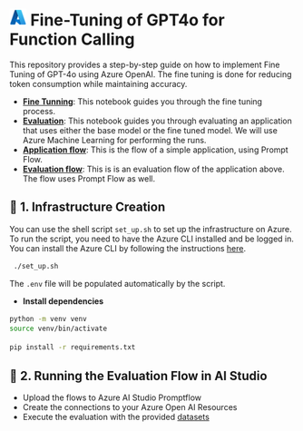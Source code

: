 # <img src="./utils/images/azure_logo.png" alt="Azure Logo" style="width:30px;height:30px;"/>  Fine-Tuning of GPT4o for Function Calling

This repository provides a step-by-step guide on how to implement Fine Tuning of GPT-4o using Azure OpenAI. The fine tuning is done for reducing token consumption 
while maintaining accuracy.

  - [**Fine Tunning**](notebooks/1_finetuning.ipynb): This notebook guides you through the fine tuning process.
  - [**Evaluation**](notebooks/2_evaluation.ipynb): This notebook guides you through evaluating an application that uses either the base model or the fine tuned model. We will use Azure Machine Learning for performing the runs. 
  - [**Application flow**](src/flow/): This is the flow of a simple application, using Prompt Flow.
  - [**Evaluation flow**](src/evaluation/): This is is an evaluation flow of the application above. The flow uses Prompt Flow as well. 

## 🔧 1. Infrastructure Creation
You can use the shell script `set_up.sh` to set up the infrastructure on Azure. To run the script, you need to have the Azure CLI installed and be logged in. You can install the Azure CLI by following the instructions [here](https://docs.microsoft.com/en-us/cli/azure/install-azure-cli).

```bash
 ./set_up.sh
 ```

The `.env` file will be populated automatically by the script.

- **Install dependencies**
```bash
python -m venv venv
source venv/bin/activate

pip install -r requirements.txt
```

## 🔧 2. Running the Evaluation Flow in AI Studio
- Upload the flows to Azure AI Studio Promptflow
- Create the connections to your Azure Open AI Resources
- Execute the evaluation with the provided [datasets](./data/) 

